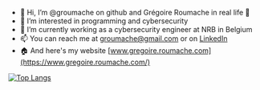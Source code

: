 - 👋 Hi, I’m @groumache on github and Grégoire Roumache in real life 🙂
- 👀 I’m interested in programming and cybersecurity
- 🌱 I’m currently working as a cybersecurity engineer at NRB in Belgium
- 📫 You can reach me at groumache@gmail.com or on [LinkedIn](https://www.linkedin.com/in/gr%C3%A9goire-roumache-6162651b9/)
- 🏠 And here's my website [www.gregoire.roumache.com](https://www.gregoire.roumache.com/)

 [![Top Langs](https://github-readme-stats.vercel.app/api/top-langs/?username=groumache&hide=tex&layout=compact&color=black)](https://github.com/anuraghazra/github-readme-stats)

